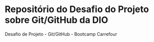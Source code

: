 # Repositório do Desafio do Projeto sobre Git/GitHub da DIO
Desafio de Projeto - Git/GitHub - Bootcamp Carrefour

